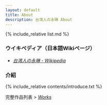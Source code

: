 ```yaml
---
layout: default
title: About
description: 台湾人の永琳 About
---
```


{% include_relative list.md %}

### ウイキペディア（日本語Wikiページ）
- <a href="https://ja.wikipedia.org/wiki/%E5%8F%B0%E6%B9%BE%E4%BA%BA%E3%81%AE%E6%B0%B8%E7%90%B3" target="_blank" rel="noopener noreferrer">*台湾人の永琳 - Wikipedia*</a>

### 介紹

{% include_relative contents/introduce.txt %}

完整作品列表 > *[Works](./works.html)*
